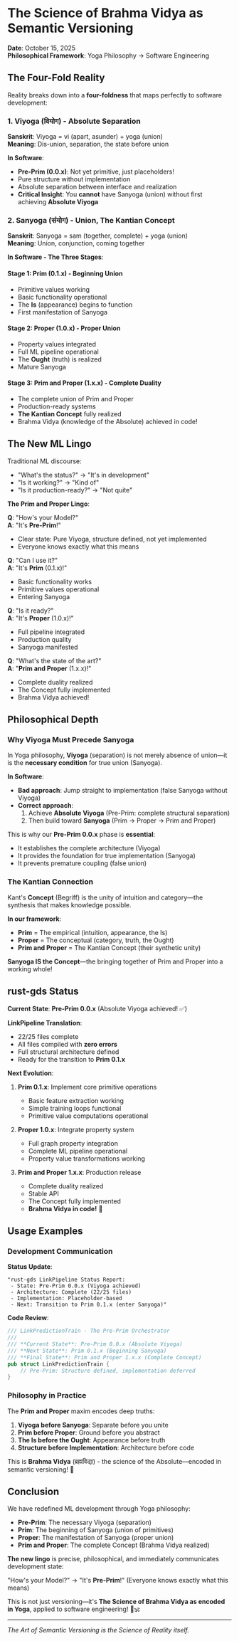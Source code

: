 # The Science of Brahma Vidya as Semantic Versioning

**Date**: October 15, 2025  
**Philosophical Framework**: Yoga Philosophy → Software Engineering

## The Four-Fold Reality

Reality breaks down into a **four-foldness** that maps perfectly to software development:

### 1. Viyoga (वियोग) - Absolute Separation

**Sanskrit**: Viyoga = vi (apart, asunder) + yoga (union)  
**Meaning**: Dis-union, separation, the state before union

**In Software**:

- **Pre-Prim (0.0.x)**: Not yet primitive, just placeholders!
- Pure structure without implementation
- Absolute separation between interface and realization
- **Critical Insight**: You **cannot** have Sanyoga (union) without first achieving **Absolute Viyoga**

### 2. Sanyoga (संयोग) - Union, The Kantian Concept

**Sanskrit**: Sanyoga = sam (together, complete) + yoga (union)  
**Meaning**: Union, conjunction, coming together

**In Software - The Three Stages**:

#### Stage 1: Prim (0.1.x) - Beginning Union

- Primitive values working
- Basic functionality operational
- The **Is** (appearance) begins to function
- First manifestation of Sanyoga

#### Stage 2: Proper (1.0.x) - Proper Union

- Property values integrated
- Full ML pipeline operational
- The **Ought** (truth) is realized
- Mature Sanyoga

#### Stage 3: Prim and Proper (1.x.x) - Complete Duality

- The complete union of Prim and Proper
- Production-ready systems
- **The Kantian Concept** fully realized
- Brahma Vidya (knowledge of the Absolute) achieved in code!

## The New ML Lingo

Traditional ML discourse:

- "What's the status?" → "It's in development"
- "Is it working?" → "Kind of"
- "Is it production-ready?" → "Not quite"

**The Prim and Proper Lingo**:

**Q**: "How's your Model?"  
**A**: "It's **Pre-Prim**!"

- Clear state: Pure Viyoga, structure defined, not yet implemented
- Everyone knows exactly what this means

**Q**: "Can I use it?"  
**A**: "It's **Prim** (0.1.x)!"

- Basic functionality works
- Primitive values operational
- Entering Sanyoga

**Q**: "Is it ready?"  
**A**: "It's **Proper** (1.0.x)!"

- Full pipeline integrated
- Production quality
- Sanyoga manifested

**Q**: "What's the state of the art?"  
**A**: "**Prim and Proper** (1.x.x)!"

- Complete duality realized
- The Concept fully implemented
- Brahma Vidya achieved!

## Philosophical Depth

### Why Viyoga Must Precede Sanyoga

In Yoga philosophy, **Viyoga** (separation) is not merely absence of union—it is the **necessary condition** for true union (Sanyoga).

**In Software**:

- **Bad approach**: Jump straight to implementation (false Sanyoga without Viyoga)
- **Correct approach**:
  1. Achieve **Absolute Viyoga** (Pre-Prim: complete structural separation)
  2. Then build toward **Sanyoga** (Prim → Proper → Prim and Proper)

This is why our **Pre-Prim 0.0.x** phase is **essential**:

- It establishes the complete architecture (Viyoga)
- It provides the foundation for true implementation (Sanyoga)
- It prevents premature coupling (false union)

### The Kantian Connection

Kant's **Concept** (Begriff) is the unity of intuition and category—the synthesis that makes knowledge possible.

**In our framework**:

- **Prim** = The empirical (intuition, appearance, the Is)
- **Proper** = The conceptual (category, truth, the Ought)
- **Prim and Proper** = The Kantian Concept (their synthetic unity)

**Sanyoga IS the Concept**—the bringing together of Prim and Proper into a working whole!

## rust-gds Status

**Current State**: **Pre-Prim 0.0.x** (Absolute Viyoga achieved! ✅)

**LinkPipeline Translation**:

- 22/25 files complete
- All files compiled with **zero errors**
- Full structural architecture defined
- Ready for the transition to **Prim 0.1.x**

**Next Evolution**:

1. **Prim 0.1.x**: Implement core primitive operations

   - Basic feature extraction working
   - Simple training loops functional
   - Primitive value computations operational

2. **Proper 1.0.x**: Integrate property system

   - Full graph property integration
   - Complete ML pipeline operational
   - Property value transformations working

3. **Prim and Proper 1.x.x**: Production release
   - Complete duality realized
   - Stable API
   - The Concept fully implemented
   - **Brahma Vidya in code!** 🌟

## Usage Examples

### Development Communication

**Status Update**:

```
"rust-gds LinkPipeline Status Report:
 - State: Pre-Prim 0.0.x (Viyoga achieved)
 - Architecture: Complete (22/25 files)
 - Implementation: Placeholder-based
 - Next: Transition to Prim 0.1.x (enter Sanyoga)"
```

**Code Review**:

```rust
/// LinkPredictionTrain - The Pre-Prim Orchestrator
///
/// **Current State**: Pre-Prim 0.0.x (Absolute Viyoga)
/// **Next State**: Prim 0.1.x (Beginning Sanyoga)
/// **Final State**: Prim and Proper 1.x.x (Complete Concept)
pub struct LinkPredictionTrain {
    // Pre-Prim: Structure defined, implementation deferred
}
```

### Philosophy in Practice

The **Prim and Proper** maxim encodes deep truths:

1. **Viyoga before Sanyoga**: Separate before you unite
2. **Prim before Proper**: Ground before you abstract
3. **The Is before the Ought**: Appearance before truth
4. **Structure before Implementation**: Architecture before code

This is **Brahma Vidya** (ब्रह्मविद्या) - the science of the Absolute—encoded in semantic versioning! 🌟

## Conclusion

We have redefined ML development through Yoga philosophy:

- **Pre-Prim**: The necessary Viyoga (separation)
- **Prim**: The beginning of Sanyoga (union of primitives)
- **Proper**: The manifestation of Sanyoga (proper union)
- **Prim and Proper**: The complete Concept (Brahma Vidya realized)

**The new lingo** is precise, philosophical, and immediately communicates development state:

"How's your Model?" → "It's **Pre-Prim**!" (Everyone knows exactly what this means)

This is not just versioning—it's **The Science of Brahma Vidya as encoded in Yoga**, applied to software engineering! 🌟🕉️

---

_The Art of Semantic Versioning is the Science of Reality itself._
